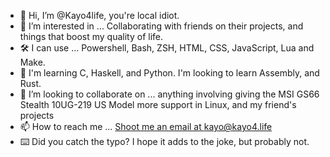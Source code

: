 - 👋 Hi, I’m @Kayo4life, you're local idiot.
- 👀 I’m interested in ... Collaborating with friends on their projects, and things that boost my quality of life.
- 🛠️ I can use ... Powershell, Bash, ZSH, HTML, CSS, JavaScript, Lua and Make.
- 🌱 I'm learning C, Haskell, and Python. I'm looking to learn Assembly, and Rust.
- 💞️ I’m looking to collaborate on ... anything involving giving the MSI GS66 Stealth 10UG-219 US Model more support in Linux, and my friend's projects
- 📫 How to reach me ... [Shoot me an email at kayo@kayo4.life](mailto:kayo@kayo4.life) 
- ⌨️ Did you catch the typo? I hope it adds to the joke, but probably not.
